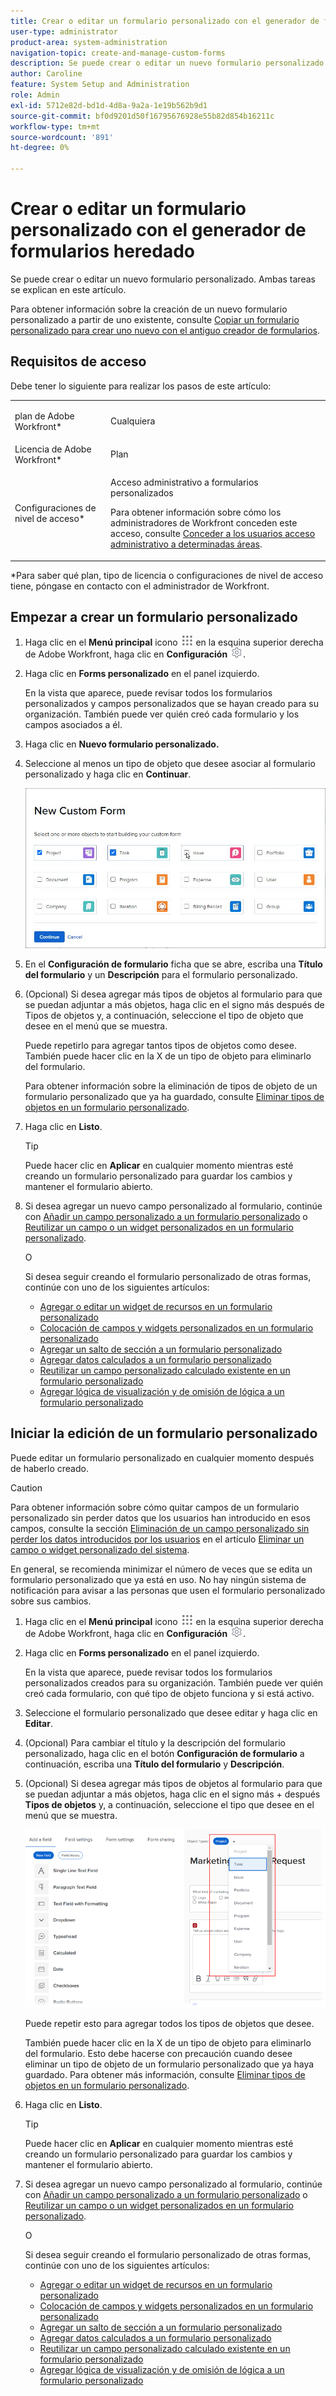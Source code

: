 ```yaml
---
title: Crear o editar un formulario personalizado con el generador de formularios heredado
user-type: administrator
product-area: system-administration
navigation-topic: create-and-manage-custom-forms
description: Se puede crear o editar un nuevo formulario personalizado.
author: Caroline
feature: System Setup and Administration
role: Admin
exl-id: 5712e82d-bd1d-4d8a-9a2a-1e19b562b9d1
source-git-commit: bf0d9201d50f16795676928e55b82d854b16211c
workflow-type: tm+mt
source-wordcount: '891'
ht-degree: 0%

---
```


# Crear o editar un formulario personalizado con el generador de formularios heredado

Se puede crear o editar un nuevo formulario personalizado. Ambas tareas se explican en este artículo.

Para obtener información sobre la creación de un nuevo formulario personalizado a partir de uno existente, consulte [Copiar un formulario personalizado para crear uno nuevo con el antiguo creador de formularios](../../../administration-and-setup/customize-workfront/create-manage-custom-forms/copy-custom-form-to-create-a-new-one.md).

## Requisitos de acceso

Debe tener lo siguiente para realizar los pasos de este artículo:

<table style="table-layout:auto"> 
 <col> 
 <col> 
 <tbody> 
  <tr data-mc-conditions=""> 
   <td role="rowheader"> <p>plan de Adobe Workfront*</p> </td> 
   <td>Cualquiera</td> 
  </tr> 
  <tr> 
   <td role="rowheader">Licencia de Adobe Workfront*</td> 
   <td>Plan</td> 
  </tr> 
  <tr data-mc-conditions=""> 
   <td role="rowheader">Configuraciones de nivel de acceso*</td> 
   <td> <p>Acceso administrativo a formularios personalizados</p> <p>Para obtener información sobre cómo los administradores de Workfront conceden este acceso, consulte <a href="../../../administration-and-setup/add-users/configure-and-grant-access/grant-users-admin-access-certain-areas.md" class="MCXref xref">Conceder a los usuarios acceso administrativo a determinadas áreas</a>.</p> </td> 
  </tr>  
 </tbody> 
</table>

&#42;Para saber qué plan, tipo de licencia o configuraciones de nivel de acceso tiene, póngase en contacto con el administrador de Workfront.

## Empezar a crear un formulario personalizado

1. Haga clic en el **Menú principal** icono ![](assets/main-menu-icon.png) en la esquina superior derecha de Adobe Workfront, haga clic en **Configuración** ![](assets/gear-icon-settings.png).

1. Haga clic en **Forms personalizado** en el panel izquierdo.

   En la vista que aparece, puede revisar todos los formularios personalizados y campos personalizados que se hayan creado para su organización. También puede ver quién creó cada formulario y los campos asociados a él.

1. Haga clic en **Nuevo formulario personalizado.**
1. Seleccione al menos un tipo de objeto que desee asociar al formulario personalizado y haga clic en **Continuar**.

   ![](assets/choose-object-type.jpg)

1. En el **Configuración de formulario** ficha que se abre, escriba una **Título del formulario** y un **Descripción** para el formulario personalizado.

1. (Opcional) Si desea agregar más tipos de objetos al formulario para que se puedan adjuntar a más objetos, haga clic en el signo más después de Tipos de objetos y, a continuación, seleccione el tipo de objeto que desee en el menú que se muestra.

   Puede repetirlo para agregar tantos tipos de objetos como desee. También puede hacer clic en la X de un tipo de objeto para eliminarlo del formulario.

   Para obtener información sobre la eliminación de tipos de objeto de un formulario personalizado que ya ha guardado, consulte [Eliminar tipos de objetos en un formulario personalizado](../../../administration-and-setup/customize-workfront/create-manage-custom-forms/delete-object-type-on-a-custom-form.md).

1. Haga clic en **Listo**.

   >[!TIP]
   >
   >Puede hacer clic en **Aplicar** en cualquier momento mientras esté creando un formulario personalizado para guardar los cambios y mantener el formulario abierto.

1. Si desea agregar un nuevo campo personalizado al formulario, continúe con [Añadir un campo personalizado a un formulario personalizado](../../../administration-and-setup/customize-workfront/create-manage-custom-forms/add-a-custom-field-to-a-custom-form.md) o [Reutilizar un campo o un widget personalizados en un formulario personalizado](../../../administration-and-setup/customize-workfront/create-manage-custom-forms/reuse-an-existing-field.md).

   O

   Si desea seguir creando el formulario personalizado de otras formas, continúe con uno de los siguientes artículos:

   * [Agregar o editar un widget de recursos en un formulario personalizado](../../../administration-and-setup/customize-workfront/create-manage-custom-forms/add-widget-or-edit-its-properties-in-a-custom-form.md)
   * [Colocación de campos y widgets personalizados en un formulario personalizado](../../../administration-and-setup/customize-workfront/create-manage-custom-forms/position-fields-in-a-custom-form.md)
   * [Agregar un salto de sección a un formulario personalizado](../../../administration-and-setup/customize-workfront/create-manage-custom-forms/add-a-section-break-to-a-custom-form.md)
   * [Agregar datos calculados a un formulario personalizado](../../../administration-and-setup/customize-workfront/create-manage-custom-forms/add-calculated-data-to-custom-form.md)
   * [Reutilizar un campo personalizado calculado existente en un formulario personalizado](../../../administration-and-setup/customize-workfront/create-manage-custom-forms/use-existing-calc-field-new-custom-form.md)
   * [Agregar lógica de visualización y de omisión de lógica a un formulario personalizado](../../../administration-and-setup/customize-workfront/create-manage-custom-forms/display-or-skip-logic-custom-form.md)

## Iniciar la edición de un formulario personalizado

Puede editar un formulario personalizado en cualquier momento después de haberlo creado.

>[!CAUTION]
>
>Para obtener información sobre cómo quitar campos de un formulario personalizado sin perder datos que los usuarios han introducido en esos campos, consulte la sección [Eliminación de un campo personalizado sin perder los datos introducidos por los usuarios](../../../administration-and-setup/customize-workfront/create-manage-custom-forms/delete-a-custom-field.md#remove) en el artículo [Eliminar un campo o widget personalizado del sistema](../../../administration-and-setup/customize-workfront/create-manage-custom-forms/delete-a-custom-field.md).
>
>En general, se recomienda minimizar el número de veces que se edita un formulario personalizado que ya está en uso. No hay ningún sistema de notificación para avisar a las personas que usen el formulario personalizado sobre sus cambios.

1. Haga clic en el **Menú principal** icono ![](assets/main-menu-icon.png) en la esquina superior derecha de Adobe Workfront, haga clic en **Configuración** ![](assets/gear-icon-settings.png).

1. Haga clic en **Forms personalizado** en el panel izquierdo.

   En la vista que aparece, puede revisar todos los formularios personalizados creados para su organización. También puede ver quién creó cada formulario, con qué tipo de objeto funciona y si está activo.

1. Seleccione el formulario personalizado que desee editar y haga clic en **Editar**.
1. (Opcional) Para cambiar el título y la descripción del formulario personalizado, haga clic en el botón **Configuración de formulario** a continuación, escriba una **Título del formulario** y **Descripción**.

1. (Opcional) Si desea agregar más tipos de objetos al formulario para que se puedan adjuntar a más objetos, haga clic en el signo más + después **Tipos de objetos** y, a continuación, seleccione el tipo que desee en el menú que se muestra.

   ![](assets/add-object-type-existing-form.png)

   Puede repetir esto para agregar todos los tipos de objetos que desee.

   También puede hacer clic en la X de un tipo de objeto para eliminarlo del formulario. Esto debe hacerse con precaución cuando desee eliminar un tipo de objeto de un formulario personalizado que ya haya guardado. Para obtener más información, consulte [Eliminar tipos de objetos en un formulario personalizado](../../../administration-and-setup/customize-workfront/create-manage-custom-forms/delete-object-type-on-a-custom-form.md).

1. Haga clic en **Listo**.

   >[!TIP]
   >
   >Puede hacer clic en **Aplicar** en cualquier momento mientras esté creando un formulario personalizado para guardar los cambios y mantener el formulario abierto.

1. Si desea agregar un nuevo campo personalizado al formulario, continúe con [Añadir un campo personalizado a un formulario personalizado](../../../administration-and-setup/customize-workfront/create-manage-custom-forms/add-a-custom-field-to-a-custom-form.md) o [Reutilizar un campo o un widget personalizados en un formulario personalizado](../../../administration-and-setup/customize-workfront/create-manage-custom-forms/reuse-an-existing-field.md).

   O

   Si desea seguir creando el formulario personalizado de otras formas, continúe con uno de los siguientes artículos:

   * [Agregar o editar un widget de recursos en un formulario personalizado](../../../administration-and-setup/customize-workfront/create-manage-custom-forms/add-widget-or-edit-its-properties-in-a-custom-form.md)
   * [Colocación de campos y widgets personalizados en un formulario personalizado](../../../administration-and-setup/customize-workfront/create-manage-custom-forms/position-fields-in-a-custom-form.md)
   * [Agregar un salto de sección a un formulario personalizado](../../../administration-and-setup/customize-workfront/create-manage-custom-forms/add-a-section-break-to-a-custom-form.md)
   * [Agregar datos calculados a un formulario personalizado](../../../administration-and-setup/customize-workfront/create-manage-custom-forms/add-calculated-data-to-custom-form.md)
   * [Reutilizar un campo personalizado calculado existente en un formulario personalizado](../../../administration-and-setup/customize-workfront/create-manage-custom-forms/use-existing-calc-field-new-custom-form.md)
   * [Agregar lógica de visualización y de omisión de lógica a un formulario personalizado](../../../administration-and-setup/customize-workfront/create-manage-custom-forms/display-or-skip-logic-custom-form.md)
